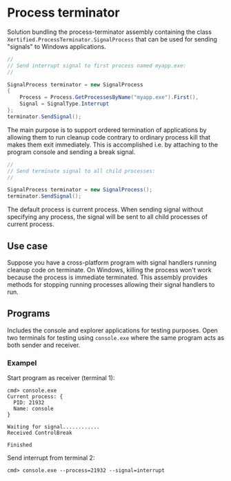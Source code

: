 # Process terminator

Solution bundling the process-terminator assembly containing the class `Xertified.ProcessTerminator.SignalProcess` that can be used for sending "signals" to Windows applications.

```csharp
// 
// Send interrupt signal to first process named myapp.exe:
// 

SignalProcess terminator = new SignalProcess
{
    Process = Process.GetProcessesByName("myapp.exe").First(),
    Signal = SignalType.Interrupt
};
terminator.SendSignal();
```

The main purpose is to support ordered termination of applications by allowing them to run cleanup code contrary to ordinary process kill that makes them exit immediately. This is accomplished i.e. by attaching to the program console and sending a break signal.

```csharp
// 
// Send terminate signal to all child processes:
// 

SignalProcess terminator = new SignalProcess();
terminator.SendSignal();
```

The default process is current process. When sending signal without specifying any process, the signal will be sent to all child processes of current process.

## Use case

Suppose you have a cross-platform program with signal handlers running cleanup code on terminate. On Windows, killing the process won't work because the process is immediate terminated. This assembly provides methods for stopping running processes allowing their signal handlers to run.

## Programs

Includes the console and explorer applications for testing purposes. Open two terminals for testing using `console.exe` where the same program acts as both sender and receiver.

### Exampel

Start program as receiver (terminal 1):

```shell
cmd> console.exe
Current process: {
  PID: 21932
  Name: console
}

Waiting for signal............
Received ControlBreak

Finished
```

Send interrupt from terminal 2:

```shell
cmd> console.exe --process=21932 --signal=interrupt
```

